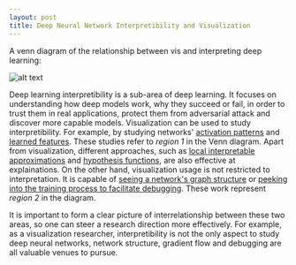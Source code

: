 ```yaml
---
layout: post
title: Deep Neural Network Interpretibility and Visualization
---
```


A venn diagram of the relationship between vis and interpreting deep learning:

![alt text](https://raw.githubusercontent.com/snie2012/snie2012.github.io/master/blog/assets/venn.png)

Deep learning interpretibility is a sub-area of deep learning. It focuses on understanding how deep models work, why they succeed or fail, in order to trust them in real applications, protect them from adversarial attack and discover more capable models. Visualization can be used to study interpretibility. For example, by studying networks' [activation patterns]((http://www.cs.rug.nl/~alext/PAPERS/VAST16/paper.pdf)) and [learned features](https://distill.pub/2017/feature-visualization/). These studies refer to *region 1* in the Venn diagram. Apart from visualization, different approaches, such as [local interpretable approximations](https://github.com/marcotcr/lime) and [hypothesis functions](http://sellam.me/assets/papers/sellam-sysML.pdf), are also effective at explainations. On the other hand, visualization usage is not restricted to interpretation. It is capable of [seeing a network's graph structure](https://idl.cs.washington.edu/files/2018-TensorFlowGraph-VAST.pdf) or [peeking into the training process to facilitate debugging](http://ieeexplore.ieee.org/document/8019879/). These work represent *region 2* in the diagram.

It is important to form a clear picture of interrelationship between these two areas, so one can steer a research direction more effectively. For example, as a visualization researcher, interpretibility is not the only aspect to study deep neural networks, network structure, gradient flow and debugging are all valuable venues to pursue.